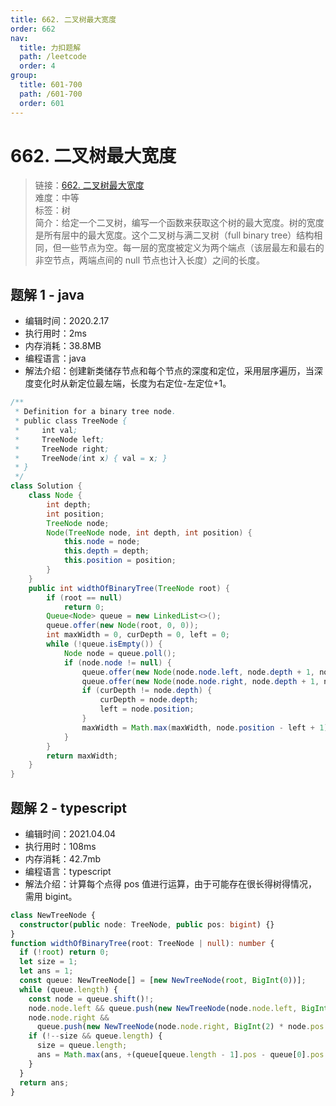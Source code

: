 ```yaml
---
title: 662. 二叉树最大宽度
order: 662
nav:
  title: 力扣题解
  path: /leetcode
  order: 4
group:
  title: 601-700
  path: /601-700
  order: 601
---
```


# 662. 二叉树最大宽度

> 链接：[662. 二叉树最大宽度](https://leetcode-cn.com/problems/maximum-width-of-binary-tree/)  
> 难度：中等  
> 标签：树  
> 简介：给定一个二叉树，编写一个函数来获取这个树的最大宽度。树的宽度是所有层中的最大宽度。这个二叉树与满二叉树（full binary tree）结构相同，但一些节点为空。每一层的宽度被定义为两个端点（该层最左和最右的非空节点，两端点间的 null 节点也计入长度）之间的长度。

## 题解 1 - java

- 编辑时间：2020.2.17
- 执行用时：2ms
- 内存消耗：38.8MB
- 编程语言：java
- 解法介绍：创建新类储存节点和每个节点的深度和定位，采用层序遍历，当深度变化时从新定位最左端，长度为右定位-左定位+1。

```java
/**
 * Definition for a binary tree node.
 * public class TreeNode {
 *     int val;
 *     TreeNode left;
 *     TreeNode right;
 *     TreeNode(int x) { val = x; }
 * }
 */
class Solution {
	class Node {
		int depth;
		int position;
		TreeNode node;
		Node(TreeNode node, int depth, int position) {
			this.node = node;
			this.depth = depth;
			this.position = position;
		}
	}
	public int widthOfBinaryTree(TreeNode root) {
		if (root == null)
			return 0;
		Queue<Node> queue = new LinkedList<>();
		queue.offer(new Node(root, 0, 0));
		int maxWidth = 0, curDepth = 0, left = 0;
		while (!queue.isEmpty()) {
			Node node = queue.poll();
			if (node.node != null) {
				queue.offer(new Node(node.node.left, node.depth + 1, node.position * 2));
				queue.offer(new Node(node.node.right, node.depth + 1, node.position * 2+1));
				if (curDepth != node.depth) {
					curDepth = node.depth;
					left = node.position;
				}
				maxWidth = Math.max(maxWidth, node.position - left + 1);
			}
		}
		return maxWidth;
	}
}
```

## 题解 2 - typescript

- 编辑时间：2021.04.04
- 执行用时：108ms
- 内存消耗：42.7mb
- 编程语言：typescript
- 解法介绍：计算每个点得 pos 值进行运算，由于可能存在很长得树得情况，需用 bigint。

```typescript
class NewTreeNode {
  constructor(public node: TreeNode, public pos: bigint) {}
}
function widthOfBinaryTree(root: TreeNode | null): number {
  if (!root) return 0;
  let size = 1;
  let ans = 1;
  const queue: NewTreeNode[] = [new NewTreeNode(root, BigInt(0))];
  while (queue.length) {
    const node = queue.shift()!;
    node.node.left && queue.push(new NewTreeNode(node.node.left, BigInt(2) * node.pos + BigInt(1)));
    node.node.right &&
      queue.push(new NewTreeNode(node.node.right, BigInt(2) * node.pos + BigInt(2)));
    if (!--size && queue.length) {
      size = queue.length;
      ans = Math.max(ans, +(queue[queue.length - 1].pos - queue[0].pos + BigInt(1)).toString());
    }
  }
  return ans;
}
```
